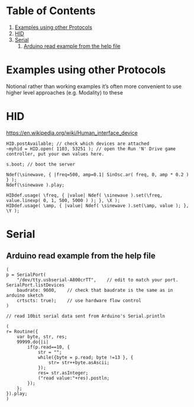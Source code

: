 
# Table of Contents

1.  [Examples using other Protocols](#org51c8873)
2.  [HID](#org5eebdbc)
3.  [Serial](#orgdcc4425)
    1.  [Arduino read example from the help file](#org78f4a41)



<a id="org51c8873"></a>

# Examples using other Protocols

Notional rather than working examples it&rsquo;s often more convenient to use higher level approaches (e.g. Modality) to these


<a id="org5eebdbc"></a>

# HID

<https://en.wikipedia.org/wiki/Human_interface_device>

    HID.postAvailable; // check which devices are attached
    ~myhid = HID.open( 1103, 53251 ); // open the Run 'N' Drive game controller, put your own values here.
    
    s.boot; // boot the server
    
    Ndef(\sinewave, { |freq=500, amp=0.1| SinOsc.ar( freq, 0, amp * 0.2 ) } );
    Ndef(\sinewave ).play;
    
    HIDdef.usage( \freq, { |value| Ndef( \sinewave ).set(\freq, value.linexp( 0, 1, 500, 5000 ) ); }, \X );
    HIDdef.usage( \amp, { |value| Ndef( \sinewave ).set(\amp, value ); }, \Y );


<a id="orgdcc4425"></a>

# Serial


<a id="org78f4a41"></a>

## Arduino read example from the help file

    (
    p = SerialPort(
        "/dev/tty.usbserial-A800crTT",    // edit to match your port. SerialPort.listDevices
        baudrate: 9600,    // check that baudrate is the same as in arduino sketch
    	crtscts: true);    // use hardware flow control
    )
    
    // read 10bit serial data sent from Arduino's Serial.println
    
    (
    r= Routine({
        var byte, str, res;
        99999.do{|i|
            if(p.read==10, {
                str = "";
                while({byte = p.read; byte !=13 }, {
                    str= str++byte.asAscii;
                });
                res= str.asInteger;
                ("read value:"+res).postln;
            });
        };
    }).play;
    )

